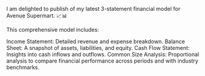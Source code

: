 I am delighted to publish of my latest 3-statement financial model for Avenue Supermart. 📈📊

This comprehensive model includes:

Income Statement: Detailed revenue and expense breakdown.
Balance Sheet: A snapshot of assets, liabilities, and equity.
Cash Flow Statement: Insights into cash inflows and outflows.
Common Size Analysis: Proportional analysis to compare financial performance across periods and with industry benchmarks.
